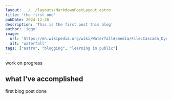 ```yaml
---
layout: ../../layouts/MarkdownPostLayout.astro
title: 'the first one'
pubDate: 2024-12-28
description: 'This is the first post this blog'
author: 'iggy'
image:
  url: 'https://en.wikipedia.org/wiki/Waterfall#/media/File:Cascada_Dynjandi,_Vestfir%C3%B0ir,_Islandia,_2014-08-14,_DD_136-138_HDR.JPG'
  alt: 'waterfall'
tags: ["astro", "blogging", "learning in public"]
---
```


work on progress

## what I've accomplished

first blog post done